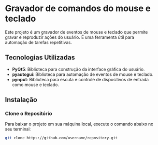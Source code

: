 # Gravador de comandos do mouse e teclado

Este projeto é um gravador de eventos de mouse e teclado que permite gravar e reproduzir ações do usuário. É uma ferramenta útil para automação de tarefas repetitivas. 

## Tecnologias Utilizadas

- **PyQt5**: Biblioteca para construção da interface gráfica do usuário.
- **pyautogui**: Biblioteca para automação de eventos de mouse e teclado.
- **pynput**: Biblioteca para escuta e controle de dispositivos de entrada como mouse e teclado.

## Instalação

### Clone o Repositório

Para baixar o projeto em sua máquina local, execute o comando abaixo no seu terminal:

```bash
git clone https://github.com/username/repository.git
